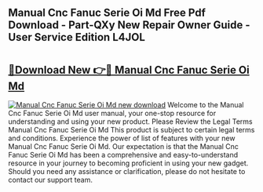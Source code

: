 ## Manual Cnc Fanuc Serie Oi Md Free Pdf Download - Part-QXy New Repair Owner Guide - User Service Edition L4JOL

# <h2><a href="http://bc56042.oget.top/?id=Manual+Cnc+Fanuc+Serie+Oi+Md">🔗Download New 👉🔴 Manual Cnc Fanuc Serie Oi Md</a></h2>

[![Manual Cnc Fanuc Serie Oi Md new download](https://i.imgur.com/5g1atiW.png)](http://bc56042.oget.top/?id=Manual+Cnc+Fanuc+Serie+Oi+Md)
Welcome to the Manual Cnc Fanuc Serie Oi Md user manual, your one-stop resource for understanding and using your new product. Please Review the Legal Terms Manual Cnc Fanuc Serie Oi Md This product is subject to certain legal terms and conditions. Experience the power of list of features with your new Manual Cnc Fanuc Serie Oi Md. Our expectation is that the Manual Cnc Fanuc Serie Oi Md has been a comprehensive and easy-to-understand resource in your journey to becoming proficient in using your new gadget. Should you need any assistance or clarification, please do not hesitate to contact our support team.
